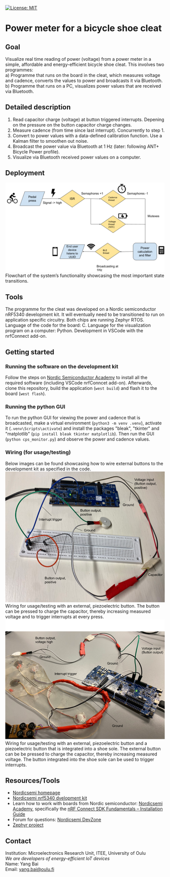[![License: MIT](https://img.shields.io/badge/License-MIT-yellow.svg)](https://opensource.org/licenses/MIT)
# Power meter for a bicycle shoe cleat

## Goal
Visualize real time reading of power (voltage) from a power meter in a simple, affordable and energy-efficient bicycle shoe cleat. This involves two programmes:  
a) Programme that runs on the board in the cleat, which measures voltage and cadence, converts the values to power and broadcasts it via Bluetooth.  
b) Programme that runs on a PC, visualizes power values that are received via Bluetooth.  

## Detailed description
1. Read capacitor charge (voltage) at button triggered interrupts. Depening on the pressure on the button capacitor charge changes.  
2. Measure cadence (from time since last interrupt). Concurrently to step 1.  
3. Convert to power values with a data-defined calibration function. Use a Kalman filter to smoothen out noise.  
4. Broadcast the power value via Bluetooth at 1 Hz (later: following ANT+ Bicycle Power profile).  
5. Visualize via Bluetooth received power values on a computer.  

## Deployment
![Flowchart of the system’s functionality showcasing the most important state transitions](docs/deployment_schematic_icons.png)  
Flowchart of the system’s functionality showcasing the most important state transitions.

## Tools
The programme for the cleat was developed on a Nordic semiconductor nRF5340 development kit. It will eventually need to be transitioned to run on application specific circuitry. Both chips are running Zephyr RTOS. Language of the code for the board: C. Language for the visualization program on a computer: Python. Development in VSCode with the nrfConnect add-on.

## Getting started
### Running the software on the development kit  
Follow the steps on [Nordic Semiconductor Academy](https://academy.nordicsemi.com/courses/nrf-connect-sdk-fundamentals) to install all the required software (including VSCode nrfConncet add-on). Afterwards, clone this repository, build the application (`west build`) and flash it to the board (`west flash`).  
### Running the python GUI  
To run the python GUI for viewing the power and cadence that is broadcasted, make a virtual environment (`python3 -m venv .venv`), activate it (`.venv\Scripts\activate`) and install the packages "bleak", "tkinter" and "matplotlib" (`pip install bleak tkinter matplotlib`). Then run the GUI (`python cps_monitor.py`) and observe the power and cadence values.  
### Wiring (for usage/testing)
Below images can be found showcasing how to wire external buttons to the development kit as specified in the code. 
![Wiring for usage/testing with an external, piezoelectric button](docs/external_button_testing_wiring_named.png)
Wiring for usage/testing with an external, piezoelectric button. The button can be pressed to charge the capacitor, thereby increasing measured voltage and to trigger interrupts at every press.  
![Wiring for usage/testing with an external, piezoelectric button and a piezoelectric button that is integrated into a shoe sole](docs/shoe_sole_testing_wiring_named.png)
Wiring for usage/testing with an external, piezoelectric button and a piezoelectric button that is integrated into a shoe sole. The external button can be be pressed to charge the capacitor, thereby increasing measured voltage. The button integrated into the shoe sole can be used to trigger interrupts.  

## Resources/Tools
- [Nordicsemi homepage](https://www.nordicsemi.com/)
- [Nordicsemi nrf5340 dvelopment kit](https://www.nordicsemi.com/Products/Development-hardware/nRF5340-DK)
- Learn how to work with boards from Nordic semiconductor: [Nordicsemi Academy](https://academy.nordicsemi.com/), specifically the [nRF Connect SDK Fundamentals – Installation Guide](https://academy.nordicsemi.com/courses/nrf-connect-sdk-fundamentals)  
- Forum for questions: [Nordicsemi DevZone](https://devzone.nordicsemi.com/)  
- [Zephyr project](https://zephyrproject.org/)

## Contact
Institution: Microelectronics Research Unit, ITEE, University of Oulu  
*We are developers of energy-efficient IoT devices*  
Name: Yang Bai  
Email: yang.bai@oulu.fi  
